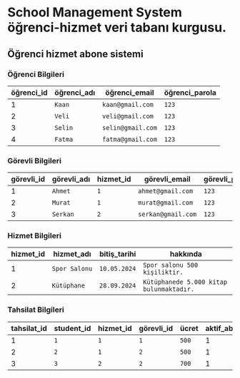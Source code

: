 # School Management System öğrenci-hizmet veri tabanı kurgusu. 
 ## Öğrenci hizmet abone sistemi

 ### Öğrenci  Bilgileri
 
| öğrenci_id   |öğrenci_adı  |öğrenci_email     |öğrenci_parola       |
|------|---------------------|-------------------|-----------------|
|1     |         `Kaan `      |`kaan@gmail.com`   |`123`          |
|2     |         `Veli `      |`veli@gmail.com`   |`123`          |
|3     |         `Selin `      |`selin@gmail.com`   |`123`          |
|4     |         `Fatma `      |`fatma@gmail.com`   |`123`          |


 ### Görevli  Bilgileri
 
| görevli_id  |görevli_adı |hizmet_id   |görevli_email         |görevli_parola      |
|-------|----------------------|----|---------------|------------------------|
|1     |         `Ahmet  `     |`1` |`ahmet@gmail.com`   |`123`          |
|2     |         `Murat  `     |`1` |`murat@gmail.com`   |`123`          |
|3     |         `Serkan  `    |`2` |`serkan@gmail.com`   |`123`          |


 ### Hizmet   Bilgileri
 
| hizmet_id    |hizmet_adı   |bitiş_tarihi |  hakkında   |
|-------|-------------------|---------------|--------------------------------|
|1     |  `Spor Salonu `    |`10.05.2024`   |`Spor salonu 500 kişiliktir.` |
|2     |  `Kütüphane `     |`28.09.2024`   |`Kütüphanede 5.000 kitap bulunmaktadır.` |

 ### Tahsilat  Bilgileri
 
| tahsilat_id  |student_id |hizmet_id| görevli_id  |ücret  |aktif_abone    |
|------|-----------------|--------|---|---------|-----------------------------|
|1     |         `1 `      |`1`            |`1`   |`500`      |1
|2     |         `2 `      |`1`            |`2`   |`500`      |1
|3     |         `3 `      |`2`            |`2`   |`700`      |1

